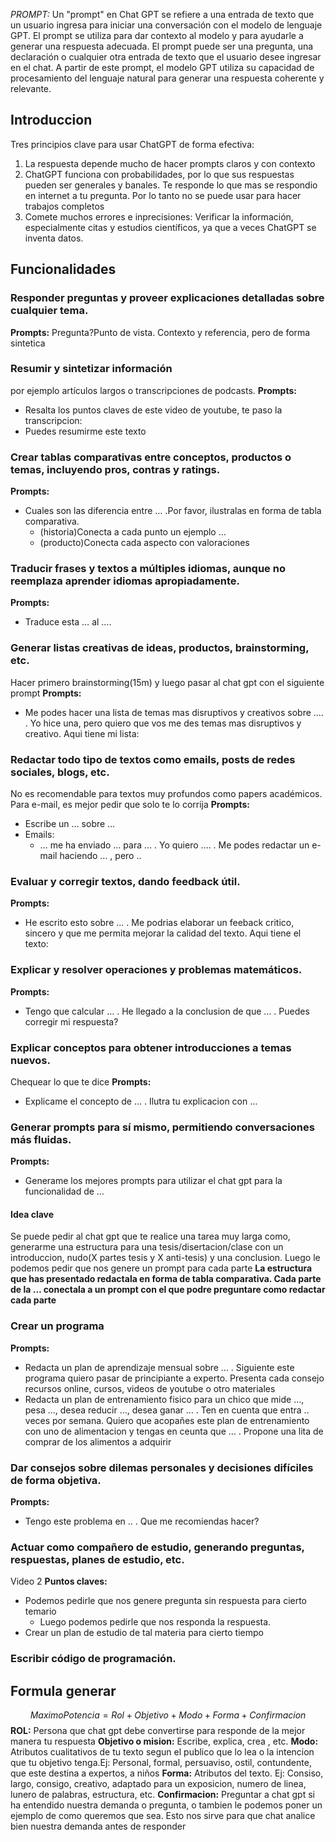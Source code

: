 *PROMPT:* Un "prompt" en Chat GPT se refiere a una entrada de texto que un usuario ingresa para iniciar una conversación con el modelo de lenguaje GPT. El prompt se utiliza para dar contexto al modelo y para ayudarle a generar una respuesta adecuada. El prompt puede ser una pregunta, una declaración o cualquier otra entrada de texto que el usuario desee ingresar en el chat. A partir de este prompt, el modelo GPT utiliza su capacidad de procesamiento del lenguaje natural para generar una respuesta coherente y relevante.
## Introduccion
Tres principios clave para usar ChatGPT de forma efectiva: 
1) La respuesta depende mucho de hacer prompts claros y con contexto
2) ChatGPT funciona con probabilidades, por lo que sus respuestas pueden ser generales y banales. Te responde lo que mas se respondio en internet a tu pregunta. Por lo tanto no se puede usar para hacer trabajos completos
3) Comete muchos errores e inprecisiones: Verificar la información, especialmente citas y estudios científicos, ya que a veces ChatGPT se inventa datos.

## Funcionalidades
### Responder preguntas y proveer explicaciones detalladas sobre cualquier tema.
**Prompts:** Pregunta?Punto de vista. Contexto y referencia, pero de forma sintetica

### Resumir y sintetizar información
por ejemplo artículos largos o transcripciones de podcasts. 
**Prompts:** 
- Resalta los puntos claves de este video de youtube, te paso la transcripcion:
- Puedes resumirme este texto


### Crear tablas comparativas entre conceptos, productos o temas, incluyendo pros, contras y ratings.
**Prompts:**
- Cuales son las diferencia entre … .Por favor, ilustralas en forma de tabla comparativa. 
	- (historia)Conecta a cada punto un ejemplo …
	- (producto)Conecta cada aspecto con valoraciones


### Traducir frases y textos a múltiples idiomas, aunque no reemplaza aprender idiomas apropiadamente.
**Prompts:**
- Traduce esta … al ….


### Generar listas creativas de ideas, productos, brainstorming, etc.
Hacer primero brainstorming(15m) y luego pasar al chat gpt con el siguiente prompt
**Prompts:**
- Me podes hacer una lista de temas mas disruptivos y creativos sobre …. . Yo hice una, pero quiero que vos me des temas mas disruptivos y creativo. Aqui tiene mi lista:
### Redactar todo tipo de textos como emails, posts de redes sociales, blogs, etc. 
No es recomendable para textos muy profundos como papers académicos.
Para e-mail, es mejor pedir que solo te lo corrija
**Prompts:**
- Escribe un … sobre …
- Emails:
	- … me ha enviado … para … . Yo quiero …. . Me podes redactar un e-mail haciendo … , pero ..

### Evaluar y corregir textos, dando feedback útil. 
**Prompts:**
- He escrito esto sobre … . Me podrias elaborar un feeback critico, sincero y que me permita mejorar la calidad del texto. Aqui tiene el texto:
### Explicar y resolver operaciones y problemas matemáticos.
**Prompts:**
- Tengo que calcular … . He llegado a la conclusion de que … . Puedes corregir mi respuesta?
### Explicar conceptos para obtener introducciones a temas nuevos. 
Chequear lo que te dice
**Prompts:**
- Explicame el concepto de … . Ilutra tu explicacion con …

### Generar prompts para sí mismo, permitiendo conversaciones más fluidas.
**Prompts:**
- Generame los mejores prompts para utilizar el chat gpt para la funcionalidad de …
#### Idea clave
Se puede pedir al chat gpt que te realice una tarea muy larga como, generarme una estructura para una tesis/disertacion/clase con un introduccion, nudo(X partes tesis y X anti-tesis) y una conclusion.
Luego le podemos pedir que nos genere un prompt para cada parte
**La estructura que has presentado redactala en forma de tabla comparativa. Cada parte de la … conectala a un prompt con el que podre preguntare como redactar cada parte**

### Crear un programa
**Prompts:**
- Redacta un plan de aprendizaje mensual sobre … . Siguiente este programa quiero pasar de principiante a experto. Presenta cada consejo recursos online, cursos, videos de youtube o otro materiales
- Redacta un plan de entrenamiento fisico para un chico que mide …, pesa …, desea reducir …, desea ganar … . Ten en cuenta que entra .. veces por semana. Quiero que acopañes este plan de entrenamiento con uno de alimentacion y tengas en ceunta que … . Propone una lita de comprar de los alimentos a adquirir

### Dar consejos sobre dilemas personales y decisiones difíciles de forma objetiva.
**Prompts:**
- Tengo este problema en .. . Que me recomiendas hacer? 

### Actuar como compañero de estudio, generando preguntas, respuestas, planes de estudio, etc.
Video 2
**Puntos claves:**
- Podemos pedirle que nos genere pregunta sin respuesta para cierto temario
	- Luego podemos pedirle que nos responda la respuesta.
- Crear un plan de estudio de tal materia para cierto tiempo 

### Escribir código de programación.


## Formula generar
$$MaximoPotencia=Rol+Objetivo+Modo+Forma+Confirmacion$$ **ROL:** Persona que chat gpt debe convertirse para responde de la mejor manera tu respuesta
**Objetivo o mision:** Escribe, explica, crea , etc.
**Modo:** Atributos cualitativos de tu texto segun el publico que lo lea o la intencion que tu objetivo tenga.Ej: Personal, formal, persuaviso, ostil, contundente, que este destina a expertos, a niños
**Forma:** Atributos del texto. Ej: Consiso, largo, consigo, creativo, adaptado para un exposicion, numero de linea, lunero de palabras, estructura, etc.
**Confirmacion:** Preguntar a chat gpt si ha entendido nuestra demanda o pregunta, o tambien le podemos poner un ejemplo de como queremos que sea. Esto nos sirve para que chat analice bien nuestra demanda antes de responder